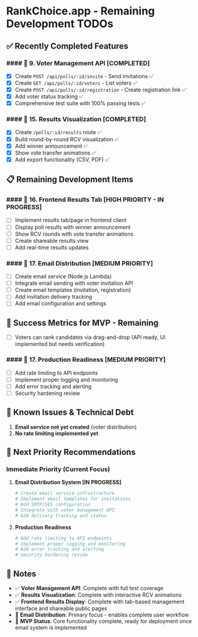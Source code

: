 # RankChoice.app - Remaining Development TODOs

## ✅ **Recently Completed Features**

### #### 🎯 **9. Voter Management API [COMPLETED]**
- [x] Create `POST /api/polls/:id/invite` - Send invitations ✅
- [x] Create `GET /api/polls/:id/voters` - List voters ✅ 
- [x] Create `POST /api/polls/:id/registration` - Create registration link ✅
- [x] Add voter status tracking ✅
- [x] Comprehensive test suite with 100% passing tests ✅

### #### 🎯 **15. Results Visualization [COMPLETED]**
- [x] Create `/polls/:id/results` route ✅
- [x] Build round-by-round RCV visualization ✅
- [x] Add winner announcement ✅
- [x] Show vote transfer animations ✅
- [x] Add export functionality (CSV, PDF) ✅

## 📋 **Remaining Development Items**

### #### 🎯 **16. Frontend Results Tab [HIGH PRIORITY - IN PROGRESS]**
- [ ] Implement results tab/page in frontend client
- [ ] Display poll results with winner announcement
- [ ] Show RCV rounds with vote transfer animations
- [ ] Create shareable results view
- [ ] Add real-time results updates

### #### 🎯 **17. Email Distribution [MEDIUM PRIORITY]**
- [ ] Create email service (Node.js Lambda)
- [ ] Integrate email sending with voter invitation API
- [ ] Create email templates (invitation, registration)
- [ ] Add invitation delivery tracking
- [ ] Add email configuration and settings

## 🎯 **Success Metrics for MVP - Remaining**

- [ ] Voters can rank candidates via drag-and-drop (API ready, UI implemented but needs verification)

### #### 🎯 **17. Production Readiness [MEDIUM PRIORITY]**
- [ ] Add rate limiting to API endpoints
- [ ] Implement proper logging and monitoring
- [ ] Add error tracking and alerting
- [ ] Security hardening review

## 🚨 **Known Issues & Technical Debt**

1. **Email service not yet created** (voter distribution)
2. **No rate limiting implemented yet**

## 🚀 **Next Priority Recommendations**

### **Immediate Priority (Current Focus)**

1. **Email Distribution System [IN PROGRESS]**
   ```bash
   # Create email service infrastructure
   # Implement email templates for invitations
   # Add SMTP/SES configuration
   # Integrate with voter management API
   # Add delivery tracking and status
   ```

2. **Production Readiness**
   ```bash
   # Add rate limiting to API endpoints
   # Implement proper logging and monitoring
   # Add error tracking and alerting
   # Security hardening review
   ```

## 📝 **Notes**

- ✅ **Voter Management API**: Complete with full test coverage
- ✅ **Results Visualization**: Complete with interactive RCV animations
- ✅ **Frontend Results Display**: Complete with tab-based management interface and shareable public pages
- 🔄 **Email Distribution**: Primary focus - enables complete user workflow
- 🎯 **MVP Status**: Core functionality complete, ready for deployment once email system is implemented